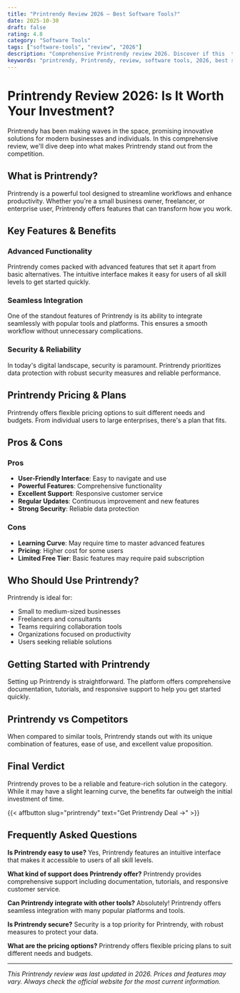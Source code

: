 ```yaml
---
title: "Printrendy Review 2026 – Best Software Tools?"
date: 2025-10-30
draft: false
rating: 4.8
category: "Software Tools"
tags: ["software-tools", "review", "2026"]
description: "Comprehensive Printrendy review 2026. Discover if this  tool is the best choice for your needs."
keywords: "printrendy, Printrendy, review, software tools, 2026, best software tools"
---
```


# Printrendy Review 2026: Is It Worth Your Investment?

Printrendy has been making waves in the  space, promising innovative solutions for modern businesses and individuals. In this comprehensive review, we'll dive deep into what makes Printrendy stand out from the competition.

## What is Printrendy?

Printrendy is a powerful  tool designed to streamline workflows and enhance productivity. Whether you're a small business owner, freelancer, or enterprise user, Printrendy offers features that can transform how you work.

## Key Features & Benefits

### Advanced Functionality
Printrendy comes packed with advanced features that set it apart from basic alternatives. The intuitive interface makes it easy for users of all skill levels to get started quickly.

### Seamless Integration
One of the standout features of Printrendy is its ability to integrate seamlessly with popular tools and platforms. This ensures a smooth workflow without unnecessary complications.

### Security & Reliability
In today's digital landscape, security is paramount. Printrendy prioritizes data protection with robust security measures and reliable performance.

## Printrendy Pricing & Plans

Printrendy offers flexible pricing options to suit different needs and budgets. From individual users to large enterprises, there's a plan that fits.

## Pros & Cons

### Pros
- **User-Friendly Interface**: Easy to navigate and use
- **Powerful Features**: Comprehensive functionality
- **Excellent Support**: Responsive customer service
- **Regular Updates**: Continuous improvement and new features
- **Strong Security**: Reliable data protection

### Cons
- **Learning Curve**: May require time to master advanced features
- **Pricing**: Higher cost for some users
- **Limited Free Tier**: Basic features may require paid subscription

## Who Should Use Printrendy?

Printrendy is ideal for:
- Small to medium-sized businesses
- Freelancers and consultants
- Teams requiring collaboration tools
- Organizations focused on productivity
- Users seeking reliable  solutions

## Getting Started with Printrendy

Setting up Printrendy is straightforward. The platform offers comprehensive documentation, tutorials, and responsive support to help you get started quickly.

## Printrendy vs Competitors

When compared to similar tools, Printrendy stands out with its unique combination of features, ease of use, and excellent value proposition.

## Final Verdict

Printrendy proves to be a reliable and feature-rich solution in the  category. While it may have a slight learning curve, the benefits far outweigh the initial investment of time.

{{< affbutton slug="printrendy" text="Get Printrendy Deal →" >}}

## Frequently Asked Questions

**Is Printrendy easy to use?**
Yes, Printrendy features an intuitive interface that makes it accessible to users of all skill levels.

**What kind of support does Printrendy offer?**
Printrendy provides comprehensive support including documentation, tutorials, and responsive customer service.

**Can Printrendy integrate with other tools?**
Absolutely! Printrendy offers seamless integration with many popular platforms and tools.

**Is Printrendy secure?**
Security is a top priority for Printrendy, with robust measures to protect your data.

**What are the pricing options?**
Printrendy offers flexible pricing plans to suit different needs and budgets.

---

*This Printrendy review was last updated in 2026. Prices and features may vary. Always check the official website for the most current information.*

